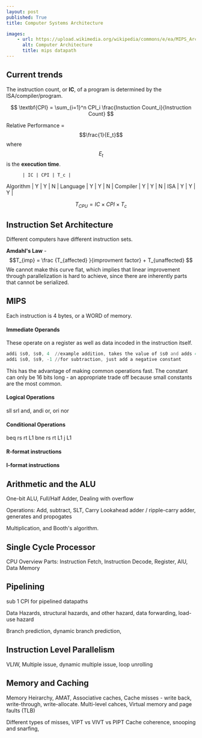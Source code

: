 ```yaml
---
layout: post
published: True
title: Computer Systems Architecture

images:
    - url: https://upload.wikimedia.org/wikipedia/commons/e/ea/MIPS_Architecture_%28Pipelined%29.svg
      alt: Computer Architecture
      title: mips datapath 
---
```


## Current trends 

The instruction count, or **IC**,  of a program is determined by the ISA/compiler/program.

$$ \textbf{CPI} = \sum_{i=1}^n CPI_i \frac{Instuction Count_i}{Instruction Count} $$

Relative Performance = $$\frac{1}{E_t}$$ where $$E_t$$ is the **execution time**.

          | IC | CPI | T_c |
Algorithm | Y  | Y   | N   |
Language  | Y  | Y   | N   | 
Compiler  | Y  | Y   | N   |
ISA       | Y  | Y   | Y   |

$$ T_{CPU} = IC \times CPI \times T_c $$

## Instruction Set Architecture
Different computers have different instruction sets. 

**Amdahl's Law** - $$T_{imp} = \frac {T_{affected} }{improvment factor} + T_{unaffected} $$
We cannot make this curve flat, which implies that linear improvement through parallelization is hard to achieve, since there are inherently parts that cannot be serialized.

## MIPS
Each instruction is 4 bytes, or a WORD of memory.

#### Immediate Operands
These operate on a register as well as data incoded in the instruction itself.
```asm
addi $s0, $s0, 4  //example addition, takes the value of $s0 and adds 4
addi $s0, $s9, -1 //for subtraction, just add a negative constant
```
This has the advantage of making common operations fast. The constant can only be 16 bits long - an appropriate trade off because small constants are the most common. 

#### Logical Operations
sll
srl 
and, andi
or, ori
nor

#### Conditional Operations
beq rs rt L1
bne rs rt L1
j L1

#### R-format instructions
#### I-format instructions

## Arithmetic and the ALU
One-bit ALU, Full/Half Adder, Dealing with overflow

Operations: Add, subtract, SLT, 
Carry Lookahead adder / ripple-carry adder, generates and propogates

Multiplication, and Booth's algorithm. 

## Single Cycle Processor
CPU Overview
Parts: Instruction Fetch, Instruction Decode, Register, AlU, Data Memory

## Pipelining
sub  1 CPI for pipelined datapaths

Data Hazards, structural hazards, and other hazard, data forwarding, load-use hazard

Branch prediction, dynamic branch prediction, 

## Instruction Level Parallelism
VLIW, Multiple issue, dynamic multiple issue, loop unrolling

## Memory and Caching
Memory Heirarchy, AMAT, Associative caches, Cache misses - write back, write-through, write-allocate. 
Multi-level cahces, Virtual memory and page faults (TLB)

Different types of misses, VIPT vs VIVT vs PIPT
Cache coherence, snooping and snarfing, 

